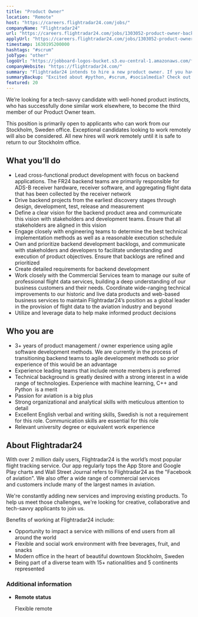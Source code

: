 ```yaml
---
title: "Product Owner"
location: "Remote"
host: "https://careers.flightradar24.com/jobs/"
companyName: "Flightradar24"
url: "https://careers.flightradar24.com/jobs/1303052-product-owner-backend"
applyUrl: "https://careers.flightradar24.com/jobs/1303052-product-owner-backend/applications/new?"
timestamp: 1630195200000
hashtags: "#scrum"
jobType: "other"
logoUrl: "https://jobboard-logos-bucket.s3.eu-central-1.amazonaws.com/flightradar24"
companyWebsite: "https://flightradar24.com/"
summary: "Flightradar24 intends to hire a new product owner. If you have 3+ years of product management / owner experience using agile software development methods, consider applying."
summaryBackup: "Excited about #python, #scrum, #socialmedia? Check out this job post!"
featured: 20
---
```


We’re looking for a tech-savvy candidate with well-honed product instincts, who has successfully done similar work elsewhere, to become the third member of our Product Owner team.

This position is primarily open to applicants who can work from our Stockholm, Sweden office. Exceptional candidates looking to work remotely will also be considered. All new hires will work remotely until it is safe to return to our Stockholm office.

## What you’ll do

*   Lead cross-functional product development with focus on backend applications. The FR24 backend teams are primarily responsible for ADS-B receiver hardware, receiver software, and aggregating flight data that has been collected by the receiver network  
*   Drive backend projects from the earliest discovery stages through design, development, test, release and measurement
*   Define a clear vision for the backend product area and communicate this vision with stakeholders and development teams. Ensure that all stakeholders are aligned in this vision 
*   Engage closely with engineering teams to determine the best technical implementation methods as well as a reasonable execution schedule
*   Own and prioritize backend development backlogs, and communicate with stakeholders and developers to facilitate understanding and execution of product objectives. Ensure that backlogs are refined and prioritized
*   Create detailed requirements for backend development
*   Work closely with the Commercial Services team to manage our suite of professional flight data services, building a deep understanding of our business customers and their needs. Coordinate wide-ranging technical improvements to our historic and live data products and web-based business services to maintain Flightradar24’s position as a global leader in the provision of flight data to the aviation industry and beyond 
*   Utilize and leverage data to help make informed product decisions

## Who you are

*   3+ years of product management / owner experience using agile software development methods. We are currently in the process of transitioning backend teams to agile development methods so prior experience of this would be an advantage
*   Experience leading teams that include remote members is preferred
*   Technical background is greatly desired with a strong interest in a wide range of technologies. Experience with machine learning, C++ and Python  is a merit
*   Passion for aviation is a big plus
*   Strong organizational and analytical skills with meticulous attention to detail
*   Excellent English verbal and writing skills, Swedish is not a requirement for this role. Communication skills are essential for this role
*   Relevant university degree or equivalent work experience

## About Flightradar24

With over 2 million daily users, Flightradar24 is the world’s most popular flight tracking service. Our app regularly tops the App Store and Google Play charts and Wall Street Journal refers to Flightradar24 as the "Facebook of aviation". We also offer a wide range of commercial services and customers include many of the largest names in aviation. 

We're constantly adding new services and improving existing products. To help us meet those challenges, we're looking for creative, collaborative and tech-savvy applicants to join us.

Benefits of working at Flightradar24 include:

*   Opportunity to impact a service with millions of end users from all around the world
*   Flexible and social work environment with free beverages, fruit, and snacks
*   Modern office in the heart of beautiful downtown Stockholm, Sweden
*   Being part of a diverse team with 15+ nationalities and 5 continents represented

### Additional information

*   **Remote status**
    
    Flexible remote
